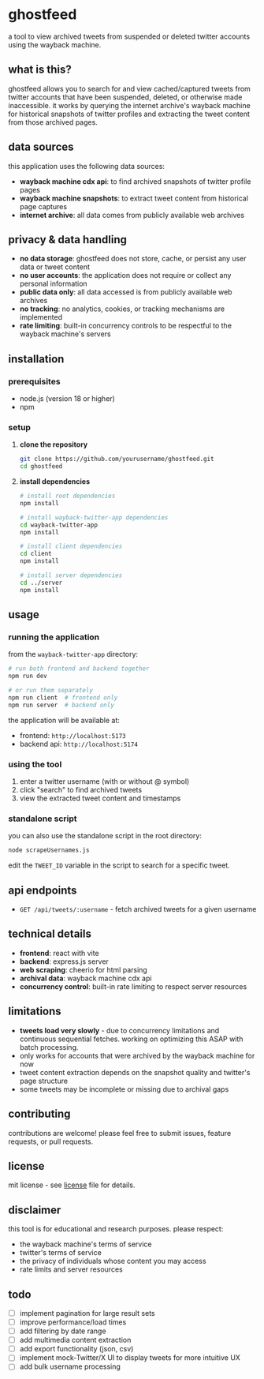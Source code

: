 # ghostfeed

a tool to view archived tweets from suspended or deleted twitter accounts using the wayback machine.

## what is this?

ghostfeed allows you to search for and view cached/captured tweets from twitter accounts that have been suspended, deleted, or otherwise made inaccessible. it works by querying the internet archive's wayback machine for historical snapshots of twitter profiles and extracting the tweet content from those archived pages.

## data sources

this application uses the following data sources:

- **wayback machine cdx api**: to find archived snapshots of twitter profile pages
- **wayback machine snapshots**: to extract tweet content from historical page captures
- **internet archive**: all data comes from publicly available web archives

## privacy & data handling

- **no data storage**: ghostfeed does not store, cache, or persist any user data or tweet content
- **no user accounts**: the application does not require or collect any personal information
- **public data only**: all data accessed is from publicly available web archives
- **no tracking**: no analytics, cookies, or tracking mechanisms are implemented
- **rate limiting**: built-in concurrency controls to be respectful to the wayback machine's servers

## installation

### prerequisites

- node.js (version 18 or higher)
- npm

### setup

1. **clone the repository**
   ```bash
   git clone https://github.com/yourusername/ghostfeed.git
   cd ghostfeed
   ```

2. **install dependencies**
   ```bash
   # install root dependencies
   npm install
   
   # install wayback-twitter-app dependencies
   cd wayback-twitter-app
   npm install
   
   # install client dependencies
   cd client
   npm install
   
   # install server dependencies
   cd ../server
   npm install
   ```

## usage

### running the application

from the `wayback-twitter-app` directory:

```bash
# run both frontend and backend together
npm run dev

# or run them separately
npm run client  # frontend only
npm run server  # backend only
```

the application will be available at:
- frontend: `http://localhost:5173`
- backend api: `http://localhost:5174`

### using the tool

1. enter a twitter username (with or without @ symbol)
2. click "search" to find archived tweets
3. view the extracted tweet content and timestamps

### standalone script

you can also use the standalone script in the root directory:

```bash
node scrapeUsernames.js
```

edit the `TWEET_ID` variable in the script to search for a specific tweet.

## api endpoints

- `GET /api/tweets/:username` - fetch archived tweets for a given username

## technical details

- **frontend**: react with vite
- **backend**: express.js server
- **web scraping**: cheerio for html parsing
- **archival data**: wayback machine cdx api
- **concurrency control**: built-in rate limiting to respect server resources

## limitations

- **tweets load very slowly**  - due to concurrency limitations and continuous sequential fetches. working on optimizing this ASAP with batch processing.
- only works for accounts that were archived by the wayback machine for now
- tweet content extraction depends on the snapshot quality and twitter's page structure
- some tweets may be incomplete or missing due to archival gaps

## contributing

contributions are welcome! please feel free to submit issues, feature requests, or pull requests.

## license

mit license - see [license](license) file for details.

## disclaimer

this tool is for educational and research purposes. please respect:
- the wayback machine's terms of service
- twitter's terms of service
- the privacy of individuals whose content you may access
- rate limits and server resources

## todo

- [ ] implement pagination for large result sets
- [ ] improve performance/load times
- [ ] add filtering by date range
- [ ] add multimedia content extraction
- [ ] add export functionality (json, csv)
- [ ] implement mock-Twitter/X UI to display tweets for more intuitive UX
- [ ] add bulk username processing
